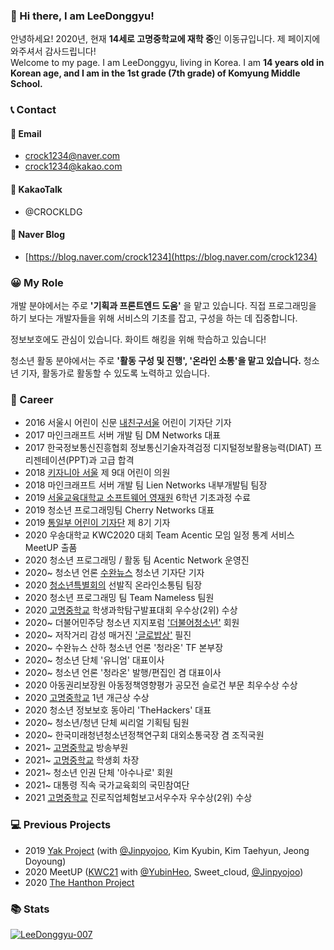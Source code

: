 ### 👋 Hi there, I am LeeDonggyu! 
안녕하세요! 2020년, 현재 **14세로 고명중학교에 재학 중**인 이동규입니다. 제 페이지에 와주셔서 감사드립니다!    
Welcome to my page. I am LeeDonggyu, living in Korea. I am **14 years old in Korean age, and I am in the 1st grade (7th grade) of Komyung Middle School.**

### 📞 Contact
#### 📧 Email

* crock1234@naver.com
* crock1234@kakao.com

#### 💬 KakaoTalk
* @CROCKLDG

#### 📖 Naver Blog
* [https://blog.naver.com/crock1234](https://blog.naver.com/crock1234)

### 😀 My Role
개발 분야에서는 주로 **'기획과 프론트엔드 도움'** 을 맡고 있습니다. 직접 프로그래밍을 하기 보다는 개발자들을 위해 서비스의 기초를 잡고, 구성을 하는 데 집중합니다. 

정보보호에도 관심이 있습니다. 화이트 해킹을 위해 학습하고 있습니다!    

청소년 활동 분야에서는 주로 **'활동 구성 및 진행', '온라인 소통'을 맡고 있습니다.** 청소년 기자, 활동가로 활동할 수 있도록 노력하고 있습니다.   

### 🧑‍ Career
* 2016 서울시 어린이 신문 [내친구서울](https://kids.seoul.go.kr/) 어린이 기자단 기자
* 2017 마인크래프트 서버 개발 팀 DM Networks 대표
* 2017 한국정보통신진흥협회 정보통신기술자격검정 디지털정보활용능력(DIAT) 프리젠테이션(PPT)과 고급 합격
* 2018 [키자니아 서울](https://www.kidzania.co.kr/home.do?srcLocalDiv=001&srcLocale=ko) 제 9대 어린이 의원
* 2018 마인크래프트 서버 개발 팀 Lien Networks 내부개발팀 팀장
* 2019 [서울교육대학교 소프트웨어 영재원](https://talented.snue.ac.kr/) 6학년 기초과정 수료
* 2019 청소년 프로그래밍팀 Cherry Networks 대표 
* 2019 [통일부 어린이 기자단](https://www.uniedu.go.kr/uniedu/home/cms/page/kidpress/view.do?mid=SM00000841) 제 8기 기자
* 2020 우송대학교 KWC2020 대회 Team Acentic 모임 일정 통계 서비스 MeetUP 출품 
* 2020 청소년 프로그래밍 / 활동 팀 Acentic Network 운영진
* 2020~ 청소년 언론 [수완뉴스](https://www.su-wan.co.kr/) 청소년 기자단 기자
* 2020 [청소년특별회의](https://www.youth.go.kr/ywith/activity/conference/intro.do) 선발직 온라인소통팀 팀장 
* 2020 청소년 프로그래밍 팀 Team Nameless 팀원 
* 2020 [고명중학교](http://komyung.sen.ms.kr/index.do) 학생과학탐구발표대회 우수상(2위) 수상 
* 2020~ 더불어민주당 청소년 지지포럼 ['더불어청소년'](https://www.facebook.com/TheBlue427/) 회원 
* 2020~ 저작거리 감성 매거진 ['글로밥상'](http://globob.kr/) 필진 
* 2020~ 수완뉴스 산하 청소년 언론 '청라온' TF 본부장
* 2020~ 청소년 단체 '유니엄' 대표이사
* 2020~ 청소년 언론 '청라온' 발행/편집인 겸 대표이사
* 2020 아동권리보장원 아동정책영향평가 공모전 슬로건 부문 최우수상 수상 
* 2020 [고명중학교](http://komyung.sen.ms.kr/index.do) 1년 개근상 수상
* 2020 청소년 정보보호 동아리 'TheHackers' 대표 
* 2020~ 청소년/청년 단체 씨리얼 기획팀 팀원
* 2020~ 한국미래청년청소년정책연구회 대외소통국장 겸 조직국원
* 2021~ [고명중학교](http://komyung.sen.ms.kr/index.do) 방송부원
* 2021~ [고명중학교](http://komyung.sen.ms.kr/index.do) 학생회 차장
* 2021~ 청소년 인권 단체 '아수나로' 회원
* 2021~ 대통령 직속 국가교육회의 국민참여단
* 2021 [고명중학교](http://komyung.sen.ms.kr/index.do) 진로직업체험보고서우수자 우수상(2위) 수상

### 💻 Previous Projects
* 2019 [Yak Project](https://github.com/LeeDonggyu-07/YakProject) (with [@Jinpyojoo](https://github.com/jinpyojoo), Kim Kyubin, Kim Taehyun, Jeong Doyoung)
* 2020 MeetUP ([KWC21](http://www.21kwc.com/2020/index.html) with [@YubinHeo](https://github.com/yubinheo), Sweet_cloud, [@Jinpyojoo](https://github.com/jinpyojoo))
* 2020 [The Hanthon Project](https://github.com/LeeDonggyu-07/Hanthon-Project) 
### 📚 Stats
<a href="https://github.com/LeeDonggyu-07">![LeeDonggyu-007](https://github-readme-stats.vercel.app/api?username=LeeDonggyu-07&count_private=true)</a>
